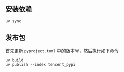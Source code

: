 ## 安装依赖
```shell
uv sync
```

## 发布包
首先更新 `pyproject.toml` 中的版本号，然后执行如下命令
```shell
uv build
uv publish --index tencent_pypi
```